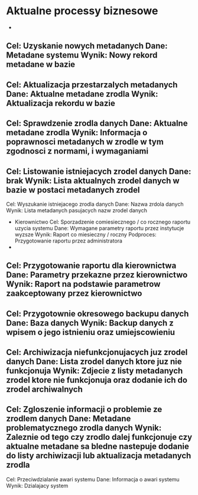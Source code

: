 # Aktualne processy biznesowe
- 
Cel: Uzyskanie nowych metadanych
Dane: Metadane systemu
Wynik: Nowy rekord metadane w bazie
- 
Cel: Aktualizacja przestarzalych metadanych
Dane: Aktualne metadane zrodla
Wynik: Aktualizacja rekordu w bazie
-
Cel: Sprawdzenie zrodla danych
Dane: Aktualne metadane zrodla
Wynik: Informacja o poprawnosci metadanych w zrodle w tym zgodnosci z normami, i wymaganiami
-
Cel: Listowanie istniejacych zrodel danych
Dane: brak
Wynik: Lista aktualnych zrodel danych w bazie w postaci metadanych zrodel
- 
Cel: Wyszukanie istniejacego zrodla danych
Dane: Nazwa zrdola danych
Wynik: Lista metadanych pasujacych nazw zrodel danych
- Kierownictwo
Cel: Sporzadzenie comiesiecznego / co rocznego raportu uzycia systemu
Dane: Wymagane parametry raportu przez instytucje wyzsze
Wynik: Raport co miesieczny / roczny 
Podproces: Przygotowanie raportu przez administratora
-
Cel: Przygotowanie raportu dla kierownictwa
Dane: Parametry przekazne przez kierownictwo
Wynik: Raport na podstawie parametrow zaakceptowany przez kierownictwo
- 
Cel: Przygotownie okresowego backupu danych
Dane: Baza danych
Wynik: Backup danych z wpisem o jego istnieniu oraz umiejscowieniu
- 
Cel: Archiwizacja niefunkcjonujacych juz zrodel danych
Dane: Lista zrodel danych ktore juz nie funkcjonuja
Wynik: Zdjecie z listy metadanych zrodel ktore nie funkcjonuja oraz dodanie ich do zrodel archiwalnych
- 
Cel: Zgloszenie informacji o problemie ze zrodlem danych
Dane: Metadane problematycznego zrodla danych
Wynik: Zaleznie od tego czy zrodlo dalej funkcjonuje czy aktualne metadane sa bledne nastepuje dodanie do listy archiwizacji lub aktualizacja metadanych zrodla
- 
Cel: Przeciwdzialanie awari systemu
Dane: Informacja o awari systemu
Wynik: Dzialajacy system
